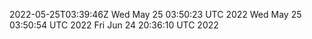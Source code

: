 2022-05-25T03:39:46Z
Wed May 25 03:50:23 UTC 2022
Wed May 25 03:50:54 UTC 2022
Fri Jun 24 20:36:10 UTC 2022
